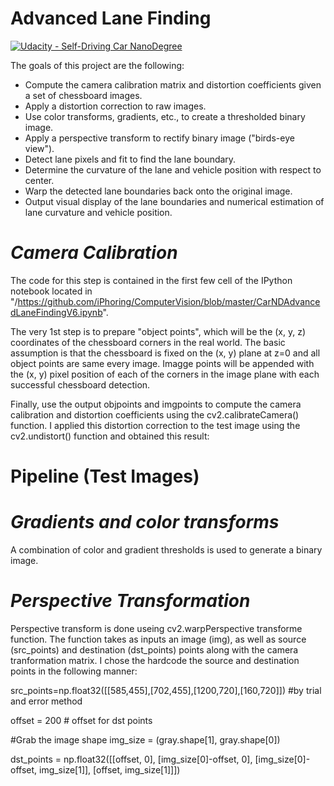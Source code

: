 # **Advanced Lane Finding**
[![Udacity - Self-Driving Car NanoDegree](https://s3.amazonaws.com/udacity-sdc/github/shield-carnd.svg)](http://www.udacity.com/drive)

The goals of this project are the following:
* Compute the camera calibration matrix and distortion coefficients given a set of chessboard images.
* Apply a distortion correction to raw images.
* Use color transforms, gradients, etc., to create a thresholded binary image.
* Apply a perspective transform to rectify binary image ("birds-eye view").
* Detect lane pixels and fit to find the lane boundary.
* Determine the curvature of the lane and vehicle position with respect to center.
* Warp the detected lane boundaries back onto the original image.
* Output visual display of the lane boundaries and numerical estimation of lane curvature and vehicle position.


# *Camera Calibration*
The code for this step is contained in the first few cell of the IPython notebook located in "/https://github.com/iPhoring/ComputerVision/blob/master/CarNDAdvancedLaneFindingV6.ipynb".

The very 1st step is to prepare "object points", which will be the (x, y, z) coordinates of the chessboard corners in the real world. The basic assumption is that the chessboard is fixed on the (x, y) plane at z=0 and all object points are same every image. Imagge points will be appended with the (x, y) pixel position of each of the corners in the image plane with each successful chessboard detection.

Finally, use the output objpoints and imgpoints to compute the camera calibration and distortion coefficients using the cv2.calibrateCamera() function. I applied this distortion correction to the test image using the cv2.undistort() function and obtained this result:
# **Pipeline (Test Images)**
# ***Gradients and color transforms***
A combination of color and gradient thresholds is used to generate a binary image.

[image1]: ./examples/undistort_output.png "Test"

# ***Perspective Transformation***
Perspective transform is done useing cv2.warpPerspective transforme function. The function takes as inputs an image (img), as well as source (src_points) and destination (dst_points) points along with the camera tranformation matrix. I chose the hardcode the source and destination points in the following manner:

src_points=np.float32([[585,455],[702,455],[1200,720],[160,720]]) #by trial and error method

offset = 200 # offset for dst points

#Grab the image shape
img_size = (gray.shape[1], gray.shape[0])

dst_points = np.float32([[offset, 0],
                     [img_size[0]-offset, 0],
                     [img_size[0]-offset, img_size[1]],
                     [offset, img_size[1]]])
